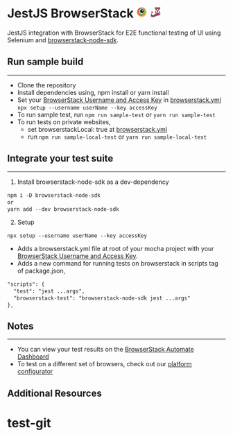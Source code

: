 # JestJS BrowserStack <img src="assets/browserstack.png" width=25 height=25> <img src="assets/jest.svg" width=25 height=25>

JestJS integration with BrowserStack for E2E functional testing of UI using Selenium and [browserstack-node-sdk](https://www.npmjs.com/package/browserstack-node-sdk).

## Run sample build

---
- Clone the repository
- Install dependencies using, npm install or yarn install 
- Set your [BrowserStack Username and Access Key](https://www.browserstack.com/accounts/settings) in [browserstack.yml](browserstack.yml) `npx setup --username userName --key accessKey`
- To run sample test, run `npm run sample-test` or `yarn run sample-test` 
- To run tests on private websites, 
   - set browserstackLocal: true at [browserstack.yml](browserstack.yml)
   - run `npm run sample-local-test` or `yarn run sample-local-test`

## Integrate your test suite

---
1. Install browserstack-node-sdk as a dev-dependency
```
npm i -D browserstack-node-sdk
or
yarn add --dev browserstack-node-sdk
```
2. Setup
```
npx setup --username userName --key accessKey
```
  * Adds a browserstack.yml file at root of your mocha project with your [BrowserStack Username and Access Key](https://www.browserstack.com/accounts/settings).
  * Adds a new command for running tests on browserstack in scripts tag of package.json,
  ```
  "scripts": {
    "test": "jest ...args",
    "browserstack-test": "browserstack-node-sdk jest ...args"
  },
  ```

## Notes

---

- You can view your test results on the [BrowserStack Automate Dashboard](https://automate.browserstack.com)
- To test on a different set of browsers, check out our [platform configurator](https://browserstack.com/automate/capabilities)

## Additional Resources
# test-git
